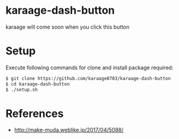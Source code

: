 # karaage-dash-button
karaage will come soon when you click this button

# Setup
Execute following commands for clone and install package required:
```sh
$ git clone https://github.com/karaage0703/karaage-dash-button
$ cd karaage-dash-button
$ ./setup.sh
```



# References
- http://make-muda.weblike.jp/2017/04/5088/
